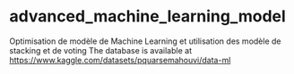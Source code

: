 # advanced_machine_learning_model
Optimisation de modèle de Machine Learning et utilisation des modèle de stacking et de voting
The database is available at https://www.kaggle.com/datasets/pquarsemahouvi/data-ml
